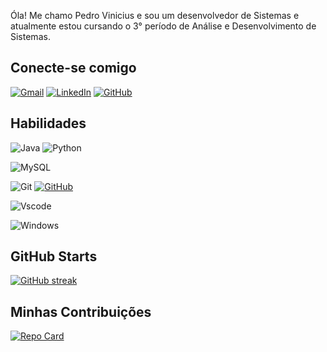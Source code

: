 Óla! Me chamo Pedro Vinicius e sou um desenvolvedor de Sistemas e atualmente estou cursando o 3° período de Análise e Desenvolvimento de Sistemas.

## Conecte-se comigo
[![Gmail](https://img.shields.io/badge/Gmail-333333?style=for-the-badge&logo=gmail&logoColor=red)](mailto:lopespedrovinicius@gmail.com)
[![LinkedIn](https://img.shields.io/badge/LinkedIn-0077B5?style=for-the-badge&logo=linkedin&logoColor=white)](https://www.linkedin.com/in/pedro-vinicius-lopes-6bb96a289)
[![GitHub](https://img.shields.io/badge/GitHub-100000?style=for-the-badge&logo=github&logoColor=white)](https://github.com/vinPedro)

## Habilidades
![Java](https://img.shields.io/badge/java-%23ED8B00.svg?style=for-the-badge&logo=openjdk&logoColor=white)
![Python](https://img.shields.io/badge/python-3670A0?style=for-the-badge&logo=python&logoColor=ffdd54)

![MySQL](https://img.shields.io/badge/MySQL-00000F?style=for-the-badge&logo=mysql&logoColor=white)

![Git](https://img.shields.io/badge/GIT-E44C30?style=for-the-badge&logo=git&logoColor=white)
[![GitHub](https://img.shields.io/badge/GitHub-100000?style=for-the-badge&logo=github&logoColor=white)](https://github.com/SEUUSERNAME)

![Vscode](https://img.shields.io/badge/Vscode-007ACC?style=for-the-badge&logo=visual-studio-code&logoColor=white)

![Windows](https://img.shields.io/badge/Windows-000?style=for-the-badge&logo=windows&logoColor=2CA5E0)


## GitHub Starts

[![GitHub streak](https://streak-stats.demolab.com/?user=vinPedro&theme=bear&background=000&border=30A3DC&dates=FFF)](https://git.io/vinPedro)

## Minhas Contribuições

[![Repo Card](https://github-readme-stats.vercel.app/api/pin/?username=vinPedro&repo=dio-lab-open-source&bg_color=000&border_color=30A3DC&show_icons=true&icon_color=30A3DC&title_color=E94D5F&text_color=FFF)](https://github.com/vinPedro/dio-lab-open-source)
